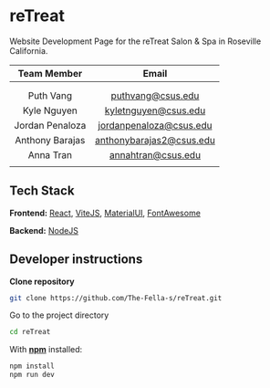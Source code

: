 # reTreat
Website Development Page for the reTreat Salon &amp; Spa in Roseville California.

|   Team Member   |          Email          |
| :-------------: | :---------------------: |
|                 |                         |
|                 |                         |
|    Puth Vang    |    puthvang@csus.edu    |
|   Kyle Nguyen   |  kyletnguyen@csus.edu   |
| Jordan Penaloza | jordanpenaloza@csus.edu |
| Anthony Barajas |anthonybarajas2@csus.edu |
|    Anna Tran    |  annahtran@csus.edu     |
|                 |                         |

## Tech Stack
**Frontend:** [React](https://reactjs.org), [ViteJS](https://vitejs.dev/), [MaterialUI](https://mui.com/material-ui/), [FontAwesome](https://fontawesome.com/)

**Backend:** [NodeJS](https://nodejs.org/en)

## Developer instructions
**Clone repository**
```bash
git clone https://github.com/The-Fella-s/reTreat.git
```

Go to the project directory
```bash
cd reTreat
```

With **[npm](https://www.npmjs.com/)** installed:

```bash
npm install
npm run dev
```
